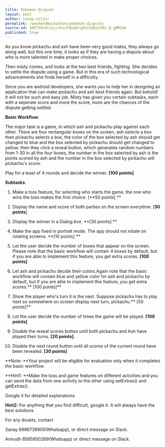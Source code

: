 ```yaml
---
title: Pokemon Dispute
layout: post
author: sanay.nitjsr
permalink: /weekendHackathon/pokemon-dispute/
source-id: 1HPIYOcXciujc3zxzFQuEHrqZn11E6o2VRz_N_gMM1bk
published: true
---
```

As you know pickachu and ash have been very good mates, they always go along well, but this one time, it looks as if they are having a dispute about who is more talented in make proper choices. 

Then misty comes, and looks at the two best friends, fighting. She decides to settle the dispute using a game. But in this era of such technological advancements she finds herself in a difficulty.

Since you are android developers, she wants you to help her in designing an application that can make pickachu and ash best friends again. But behold! It will not be such and easy job. Misty has given you certain subtasks, each with a seperate score and more the score, more are the chances of the dispute getting settled.

**Basic Workflow**:

The major task is a game, in which ash and pickachu play against each other. There are four rectangular boxes on the screen, ash selects a box then pickachu selects a box, the color of the box selected by ash should get changed to blue and the box selected by pickachu should get changed to yellow. then they click a reveal button, which generates random numbers from 1-30 in all the four boxes, the number in the box selected by ash is the points scored by ash and the number in the box selected by pickachu will pickachu's score.

Play for a least of 4 rounds and decide the winner. **[100 points]**

**Subtasks**:

1. Make a toss feature, for selecting who starts the game, the one who wins the toss makes the first choice. [**50 points] **

2. Display the name and score of both parties on the screen everytime. [**50 points**]

3. Display the winner in a Dialog box. **[30 points] **

4. Make the app fixed in portrait mode. The app should not rotate on rotating screens. **[10 points] **

5. Let the user decide the number of boxes that appear on the screen. Please note that the basic workflow will contain 4 boxes by default, but if you are able to implement this feature, you get extra scores. **[100 points]**

6. Let ash and pickachu decide their colors.Again note that the basic workflow will contain blue and yellow color for ash and pickachu by default, but if you are able to implement this feature, you get extra scores.** [100 points]**

7. Show the player who's turn it is the next. Suppose pickachu has to play next so somewhere on screen display next turn, pickachu.** [50 points]**

8. Let the user decide the number of times the game will be played. **[100 points]**

9. Disable the reveal scores button until both pickachu and Ash have played their turns. **[20 points]**.

10. Disable the next round button until all scores of the current round have been revealed. **[30 points]**

**Note: **Your project will be eligible for evaluation only when it completes the basic workflow.

 

**Hint1: **Make the toss and game features on different activities and you can send the data from one activity to the other using setExtras() and getExtras().

Google it for detailed explanations.

**Hint2:** For anything that you find difficult, google it. It will always have the best solutions. 

For any doubts, contact

Sanay 8986739905(Whatsapp), or direct message on Slack.

Anirudh 8565950269(Whatsapp) or direct message on Slack. 

